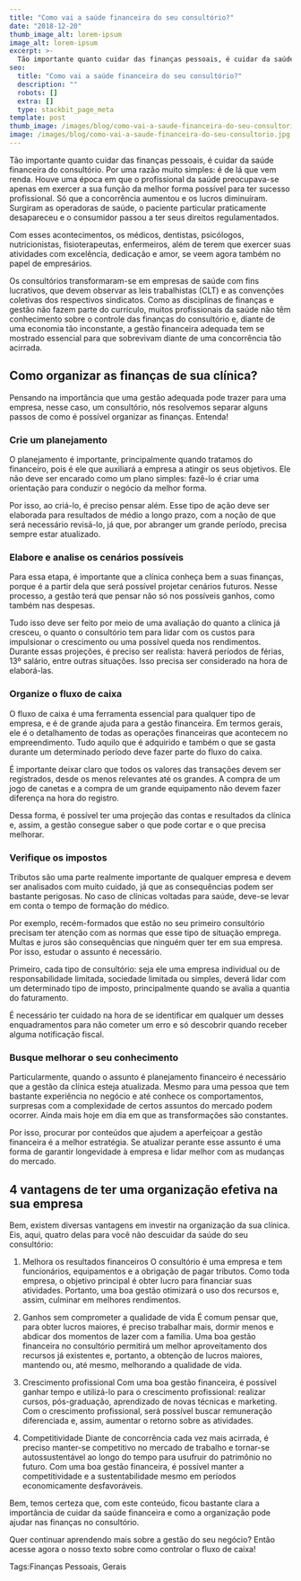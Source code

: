 ```yaml
---
title: "Como vai a saúde financeira do seu consultório?"
date: "2018-12-20"
thumb_image_alt: lorem-ipsum
image_alt: lorem-ipsum
excerpt: >-
  Tão importante quanto cuidar das finanças pessoais, é cuidar da saúde financeira do consultório. Por uma razão muito simples: é de lá que vem renda. Houve uma época em que o profissional da saúde preocupava-se apenas em exercer a sua função da melhor forma possível para ter sucesso profissional. Só que a concorrência aumentou e os lucros diminuíram. Surgiram as operadoras de saúde, o paciente particular praticamente desapareceu e o consumidor passou a ter seus direitos regulamentados.
seo:
  title: "Como vai a saúde financeira do seu consultório?"
  description: ""
  robots: []
  extra: []
  type: stackbit_page_meta
template: post
thumb_image: /images/blog/como-vai-a-saude-financeira-do-seu-consultorio.jpg
image: /images/blog/como-vai-a-saude-financeira-do-seu-consultorio.jpg
---
```


Tão importante quanto cuidar das finanças pessoais, é cuidar da saúde financeira do consultório. Por uma razão muito simples: é de lá que vem renda. Houve uma época em que o profissional da saúde preocupava-se apenas em exercer a sua função da melhor forma possível para ter sucesso profissional. Só que a concorrência aumentou e os lucros diminuíram. Surgiram as operadoras de saúde, o paciente particular praticamente desapareceu e o consumidor passou a ter seus direitos regulamentados.

Com esses acontecimentos, os médicos, dentistas, psicólogos, nutricionistas, fisioterapeutas, enfermeiros, além de terem que exercer suas atividades com excelência, dedicação e amor, se veem agora também no papel de empresários.

Os consultórios transformaram-se em empresas de saúde com fins lucrativos, que devem observar as leis trabalhistas (CLT) e as convenções coletivas dos respectivos sindicatos. Como as disciplinas de finanças e gestão não fazem parte do currículo, muitos profissionais da saúde não têm conhecimento sobre o controle das finanças do consultório e, diante de uma economia tão inconstante, a gestão financeira adequada tem se mostrado essencial para que sobrevivam diante de uma concorrência tão acirrada.

## Como organizar as finanças de sua clínica?

Pensando na importância que uma gestão adequada pode trazer para uma empresa, nesse caso, um consultório, nós resolvemos separar alguns passos de como é possível organizar as finanças. Entenda!

### Crie um planejamento

O planejamento é importante, principalmente quando tratamos do financeiro, pois é ele que auxiliará a empresa a atingir os seus objetivos. Ele não deve ser encarado como um plano simples: fazê-lo é criar uma orientação para conduzir o negócio da melhor forma.

Por isso, ao criá-lo, é preciso pensar além. Esse tipo de ação deve ser elaborada para resultados de médio a longo prazo, com a noção de que será necessário revisá-lo, já que, por abranger um grande período, precisa sempre estar atualizado.

### Elabore e analise os cenários possíveis

Para essa etapa, é importante que a clínica conheça bem a suas finanças, porque é a partir dela que será possível projetar cenários futuros. Nesse processo, a gestão terá que pensar não só nos possíveis ganhos, como também nas despesas.

Tudo isso deve ser feito por meio de uma avaliação do quanto a clínica já cresceu, o quanto o consultório tem para lidar com os custos para impulsionar o crescimento ou uma possível queda nos rendimentos. Durante essas projeções, é preciso ser realista: haverá períodos de férias, 13º salário, entre outras situações. Isso precisa ser considerado na hora de elaborá-las.

### Organize o fluxo de caixa

O fluxo de caixa é uma ferramenta essencial para qualquer tipo de empresa, e é de grande ajuda para a gestão financeira. Em termos gerais, ele é o detalhamento de todas as operações financeiras que acontecem no empreendimento. Tudo aquilo que é adquirido e também o que se gasta durante um determinado período deve fazer parte do fluxo do caixa.

É importante deixar claro que todos os valores das transações devem ser registrados, desde os menos relevantes até os grandes. A compra de um jogo de canetas e a compra de um grande equipamento não devem fazer diferença na hora do registro.

Dessa forma, é possível ter uma projeção das contas e resultados da clínica e, assim, a gestão consegue saber o que pode cortar e o que precisa melhorar.

### Verifique os impostos

Tributos são uma parte realmente importante de qualquer empresa e devem ser analisados com muito cuidado, já que as consequências podem ser bastante perigosas. No caso de clínicas voltadas para saúde, deve-se levar em conta o tempo de formação do médico.

Por exemplo, recém-formados que estão no seu primeiro consultório precisam ter atenção com as normas que esse tipo de situação emprega. Multas e juros são consequências que ninguém quer ter em sua empresa. Por isso, estudar o assunto é necessário.

Primeiro, cada tipo de consultório: seja ele uma empresa individual ou de responsabilidade limitada, sociedade limitada ou simples, deverá lidar com um determinado tipo de imposto, principalmente quando se avalia a quantia do faturamento.

É necessário ter cuidado na hora de se identificar em qualquer um desses enquadramentos para não cometer um erro e só descobrir quando receber alguma notificação fiscal.

### Busque melhorar o seu conhecimento

Particularmente, quando o assunto é planejamento financeiro é necessário que a gestão da clínica esteja atualizada. Mesmo para uma pessoa que tem bastante experiência no negócio e até conhece os comportamentos, surpresas com a complexidade de certos assuntos do mercado podem ocorrer. Ainda mais hoje em dia em que as transformações são constantes.

Por isso, procurar por conteúdos que ajudem a aperfeiçoar a gestão financeira é a melhor estratégia. Se atualizar perante esse assunto é uma forma de garantir longevidade à empresa e lidar melhor com as mudanças do mercado.

## 4 vantagens de ter uma organização efetiva na sua empresa

Bem, existem diversas vantagens em investir na organização da sua clínica. Eis, aqui, quatro delas para você não descuidar da saúde do seu consultório:

1. Melhora os resultados financeiros
   O consultório é uma empresa e tem funcionários, equipamentos e a obrigação de pagar tributos. Como toda empresa, o objetivo principal é obter lucro para financiar suas atividades. Portanto, uma boa gestão otimizará o uso dos recursos e, assim, culminar em melhores rendimentos.

2. Ganhos sem comprometer a qualidade de vida
   É comum pensar que, para obter lucros maiores, é preciso trabalhar mais, dormir menos e abdicar dos momentos de lazer com a família. Uma boa gestão financeira no consultório permitirá um melhor aproveitamento dos recursos já existentes e, portanto, a obtenção de lucros maiores, mantendo ou, até mesmo, melhorando a qualidade de vida.

3. Crescimento profissional
   Com uma boa gestão financeira, é possível ganhar tempo e utilizá-lo para o crescimento profissional: realizar cursos, pós-graduação, aprendizado de novas técnicas e marketing. Com o crescimento profissional, será possível buscar remuneração diferenciada e, assim, aumentar o retorno sobre as atividades.

4. Competitividade
   Diante de concorrência cada vez mais acirrada, é preciso manter-se competitivo no mercado de trabalho e tornar-se autossustentável ao longo do tempo para usufruir do patrimônio no futuro. Com uma boa gestão financeira, é possível manter a competitividade e a sustentabilidade mesmo em períodos economicamente desfavoráveis.

Bem, temos certeza que, com este conteúdo, ficou bastante clara a importância de cuidar da saúde financeira e como a organização pode ajudar nas finanças no consultório.

Quer continuar aprendendo mais sobre a gestão do seu negócio? Então acesse agora o nosso texto sobre como controlar o fluxo de caixa!

Tags:Finanças Pessoais, Gerais
